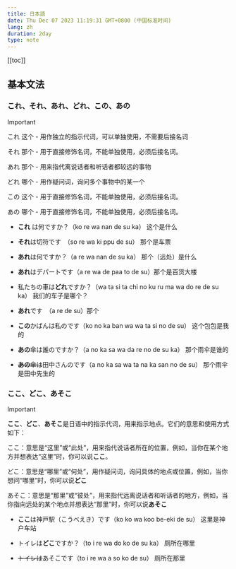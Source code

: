 ```yaml
---
title: 日本語
date: Thu Dec 07 2023 11:19:31 GMT+0800 (中国标准时间)
lang: zh
duration: 2day
type: note
---
```


[[toc]]

## 基本文法

### これ、それ、あれ、どれ、この、あの

> [!IMPORTANT]
> これ 这个 - 用作独立的指示代词，可以单独使用，不需要后接名词
>
> それ 那个 - 用于直接修饰名词，不能单独使用，必须后接名词。
>
> あれ 那个 - 用来指代离说话者和听话者都较远的事物
>
> どれ 哪个 - 用作疑问词，询问多个事物中的某一个
>
> この 这个 - 用于直接修饰名词，不能单独使用，必须后接名词。 
>
> あの 哪个 - 用于直接修饰名词，不能单独使用，必须后接名词。

 - **これ** は何ですか？（ko re wa nan de su ka）  这个是什么

 - **それ**は切符です　（so re wa ki ppu de su） 那个是车票

 - **あれ**は何ですか？（a re wa nan de su ka） 那个（远处）是什么

 - **あれ**はデパートです（a re wa de paa to de su）那个是百货大楼

 - 私たちの車は**どれ**ですか？（wa ta si ta chi no ku ru ma wa do re de su ka） 我们的车子是哪个？

 - **あれ**です　（a re de su）那个

 - **この**かばんは私のです（ko no ka ban wa wa ta si no de su） 这个包包是我的

 - **あの**傘は誰のですか？（a no ka sa wa da re no de su ka） 那个雨伞是谁的

 - ~~**あの**傘は~~田中さんのです（a no ka sa wa ta na ka san no de su） 那个雨伞是田中先生的

### ここ、どこ、あそこ

> [!IMPORTANT]
> **ここ**、**どこ**、**あそこ**是日语中的指示代词，用来指示地点。它们的意思和使用方式如下：
>
> ここ：意思是“这里”或“此处”，用来指代说话者所在的位置，例如，当你在某个地方并想表达“这里”时，你可以说**ここ**。
>
> どこ：意思是“哪里”或“何处”，用作疑问词，询问具体的地点或位置，例如，当你想问“哪里”时，你可以说**どこ**
>
> あそこ：意思是“那里”或“彼处”，用来指代远离说话者和听话者的地方，例如，当你指向远处的某个地点并想表达“那里”时，你可以说**あそこ**

- **ここ**は神戸駅（こうべえき）です（ko ko wa koo be-eki de su） 这里是神户车站

- トイレは**どこ**ですか？（to i re wa do ko de su ka） 厕所在哪里

- ~~トイレは~~あそこです（to i re wa a so ko de su） 厕所在那里
